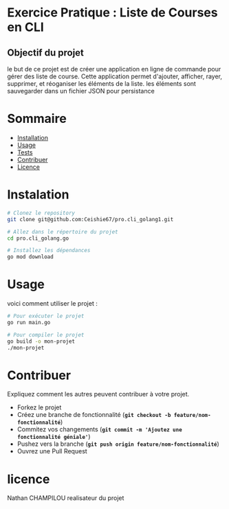 # Exercice Pratique : Liste de Courses en CLI

## Objectif du projet

le but de ce projet est de créer une application en ligne de commande pour gérer des liste de course.
Cette application permet d'ajouter, afficher, rayer, supprimer, et réoganiser les éléments de la liste.
les éléments sont sauvegarder dans un fichier JSON pour persistance


# Sommaire

- [Installation](#installation)
- [Usage](#usage)
- [Tests](#tests)
- [Contribuer](#contribuer)
- [Licence](#licence)


# Instalation 

```sh
# Clonez le repository
git clone git@github.com:Ceishie67/pro.cli_golang1.git

# Allez dans le répertoire du projet
cd pro.cli_golang.go

# Installez les dépendances
go mod download
```

# Usage
voici comment utiliser le projet :

```sh
# Pour exécuter le projet
go run main.go

# Pour compiler le projet
go build -o mon-projet
./mon-projet
```

# Contribuer
Expliquez comment les autres peuvent contribuer à votre projet.

- Forkez le projet
- Créez une branche de fonctionnalité (__`git checkout -b feature/nom-fonctionnalité`__)
- Commitez vos changements (__``git commit -m 'Ajoutez une fonctionnalité géniale'``__)
- Pushez vers la branche (__``git push origin feature/nom-fonctionnalité``__)
- Ouvrez une Pull Request

# licence

Nathan CHAMPILOU realisateur du projet